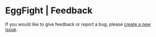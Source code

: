 # EggFight | Feedback
If you would like to give feedback or report a bug, please [create a new issue](https://github.com/Hypersapling/eggfight-feedback/issues/new/choose).
